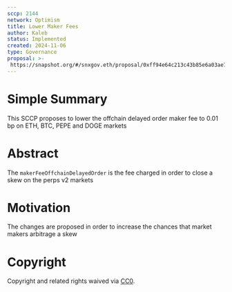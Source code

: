 ```yaml
---
sccp: 2144
network: Optimism
title: Lower Maker Fees
author: Kaleb
status: Implemented
created: 2024-11-06
type: Governance
proposal: >-
 https://snapshot.org/#/snxgov.eth/proposal/0xff94e64c213c43b85e6a03ae73e19853893be261433ec846b1b54087beda4907
---
```


# Simple Summary

This SCCP proposes to lower the offchain delayed order maker fee to 0.01 bp on ETH, BTC, PEPE and DOGE markets

# Abstract

The `makerFeeOffchainDelayedOrder` is the fee charged in order to close a skew on the perps v2 markets


# Motivation

The changes are proposed in order to increase the chances that market makers arbitrage a skew


# Copyright

Copyright and related rights waived via [CC0](https://creativecommons.org/publicdomain/zero/1.0/).


